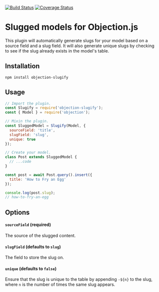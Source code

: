 [![Build Status](https://travis-ci.org/combine/objection-slugify.svg?branch=master)](https://travis-ci.org/combine/objection-slugify)
[![Coverage Status](https://coveralls.io/repos/github/combine/objection-slugify/badge.svg?branch=master)](https://coveralls.io/github/combine/objection-slugify?branch=master)

# Slugged models for Objection.js

This plugin will automatically generate slugs for your model based on a source
field and a slug field. It will also generate unique slugs by checking to see
if the slug already exists in the model's table.

## Installation
```
npm install objection-slugify
```

## Usage
```js
// Import the plugin.
const Slugify = require('objection-slugify');
const { Model } = require('objection');

// Mixin the plugin.
const SluggedModel = Slugify(Model, {
  sourceField: 'title',
  slugField: 'slug',
  unique: true
});

// Create your model.
class Post extends SluggedModel {
  // ...code
}

const post = await Post.query().insert({
  title: 'How to Fry an Egg'
});

console.log(post.slug);
// how-to-fry-an-egg
```

## Options

#### `sourceField` (required)
The source of the slugged content.

#### `slugField` (defaults to `slug`)
The field to store the slug on.

#### `unique` (defaults to `false`)
Ensure that the slug is unique to the table by appending `-${n}` to the slug,
where `n` is the number of times the same slug appears.
